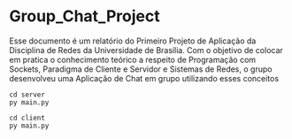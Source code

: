 # Group_Chat_Project

Esse documento é um relatório do Primeiro Projeto de Aplicação da Disciplina de Redes da Universidade de Brasília. Com o objetivo de colocar em pratica o conhecimento teórico a respeito de Programação com Sockets, Paradigma de Cliente e Servidor e Sistemas de Redes, o grupo desenvolveu uma Aplicação de Chat em grupo utilizando esses conceitos





```
cd server
py main.py
```

```
cd client
py main.py
```
